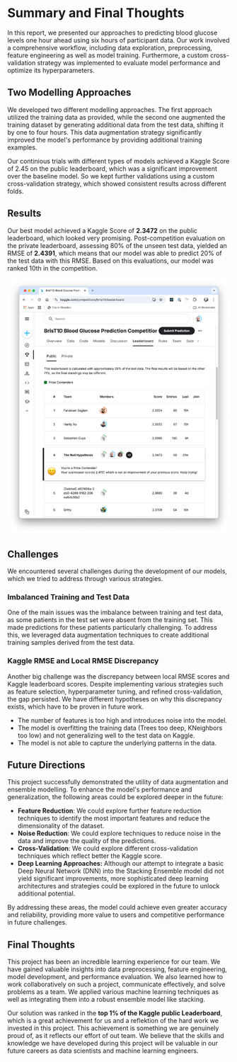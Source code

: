 # Summary and Final Thoughts

In this report, we presented our approaches to predicting blood glucose levels one hour ahead using six hours of participant data. Our work involved a comprehensive workflow, including data exploration, preprocessing, feature engineering as well as model training. Furthermore, a custom cross-validation strategy was implemented to evaluate model performance and optimize its hyperparameters.

## Two Modelling Approaches
We developed two different modelling approaches. The first approach utilized the training data as provided, while the second one augmented the training dataset by generating additional data from the test data, shifting it by one to four hours. This data augmentation strategy significantly improved the model's performance by providing additional training examples.

Our continious trials with different types of models achieved a Kaggle Score of 2.45 on the public leaderboard, which was a significant improvement over the baseline model. So we kept further validations using a custom cross-validation strategy, which showed consistent results across different folds.

## Results

Our best model achieved a Kaggle Score of **2.3472** on the public leaderboard, which looked very promising. Post-competition evaluation on the private leaderboard, assessing 80% of the unseen test data, yielded an RMSE of **2.4391**, which means that our model was able to predict 20% of the test data with this RMSE. Based on this evaluations, our model was ranked 10th in the competition. 

![public-leaderboard.png](../../figures/kaggle-public-leaderboard.png)

## Challenges

We encountered several challenges during the development of our models, which we tried to address through various strategies.

### Imbalanced Training and Test Data

One of the main issues was the imbalance between training and test data, as some patients in the test set were absent from the training set. This made predictions for these patients particularly challenging. To address this, we leveraged data augmentation techniques to create additional training samples derived from the test data.

### Kaggle RMSE and Local RMSE Discrepancy

Another big challenge was the discrepancy between local RMSE scores and Kaggle leaderboard scores. Despite implementing various strategies such as feature selection, hyperparameter tuning, and refined cross-validation, the gap persisted. We have different hypotheses on why this discrepancy exists, which have to be proven in future work.

* The number of features is too high and introduces noise into the model.
* The model is overfitting the training data (Trees too deep, KNeighbors too low) and not generalizing well to the test data on Kaggle.
* The model is not able to capture the underlying patterns in the data.

## Future Directions

This project successfully demonstrated the utility of data augmentation and ensemble modelling.
To enhance the model's performance and generalization, the following areas could be explored deeper in the future:

- **Feature Reduction**: We could explore further feature reduction techniques to identify the most important features and reduce the dimensionality of the dataset.
- **Noise Reduction**: We could explore techniques to reduce noise in the data and improve the quality of the predictions.
- **Cross-Validation**: We could explore different cross-validation techniques which reflect better the Kaggle score.
- **Deep Learning Approaches:** Although our attempt to integrate a basic Deep Neural Network (DNN) into the Stacking Ensemble model did not yield significant improvements, more sophisticated deep learning architectures and strategies could be explored in the future to unlock additional potential.

By addressing these areas, the model could achieve even greater accuracy and reliability, providing more value to users and competitive performance in future challenges.

## Final Thoughts

This project has been an incredible learning experience for our team. We have gained valuable insights into data preprocessing, feature engineering, model development, and performance evaluation. We also learned how to work
collaboratively on such a project, communicate effectively, and solve problems as a team. We applied various machine learning techniques as well as integrating them into a robust ensemble model like stacking.

Our solution was ranked in the **top 1% of the Kaggle public Leaderboard**, which is a great achievement for us and a reflektion of the hard work we invested in this project. This achievement is something we are genuinely proud of, as it reflects our effort of out team. We believe that the skills and knowledge we have developed during this project will be valuable in our future careers as data scientists and machine learning engineers.
